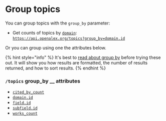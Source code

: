 # Group topics

You can group topics with the `group_by` parameter:

* Get counts of topics by [`domain`](../topics/topic-object.md#domain):\
  [`https://api.openalex.org/topics?group_by=domain.id`](https://api.openalex.org/topics?group\_by=domain.id)

Or you can group using one the attributes below.

{% hint style="info" %}
It's best to [read about group by](../../how-to-use-the-api/get-groups-of-entities.md) before trying these out. It will show you how results are formatted, the number of results returned, and how to sort results.
{% endhint %}

### `/topics` group\_by \_\_ attributes

* [`cited_by_count`](../topics/topic-object.md#cited\_by\_count)
* [`domain.id`](../topics/topic-object.md#domain)
* [`field.id`](../topics/topic-object.md#field)
* [`subfield.id`](../topics/topic-object.md#subfield)
* [`works_count`](../topics/topic-object.md#works\_count)
